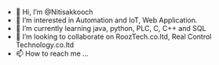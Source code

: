 - 👋 Hi, I’m @Nitisakkooch
- 👀 I’m interested in Automation and IoT, Web Application.
- 🌱 I’m currently learning java, python, PLC, C, C++ and SQL
- 💞️ I’m looking to collaborate on RoozTech.co.ltd, Real Control Technology.co.ltd
- 📫 How to reach me ...
<!---
Nitisakkooch/Nitisakkooch is a ✨ special ✨ repository because its `README.md` (this file) appears on your GitHub profile.
You can click the Preview link to take a look at your changes.
--->

